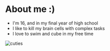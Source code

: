 # About me :)
- I'm 16, and in my final year of high school
- I like to kill my brain cells with complex tasks
- I love to swim and cube in my free time

![cuties](https://user-images.githubusercontent.com/101003533/156925973-93edfa28-d8ca-4d7a-a9c0-7594a4dcac2c.jpg)
